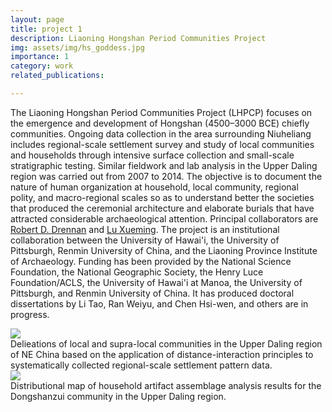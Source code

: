 ```yaml
---
layout: page
title: project 1
description: Liaoning Hongshan Period Communities Project
img: assets/img/hs_goddess.jpg
importance: 1
category: work
related_publications:

---
```


The Liaoning Hongshan Period Communities Project (LHPCP) focuses on the emergence and development of Hongshan (4500–3000 BCE) chiefly communities. Ongoing data collection in the area surrounding Niuheliang includes regional-scale settlement survey and study of local communities and households through intensive surface collection and small-scale stratigraphic testing. Similar fieldwork and lab analysis in the Upper Daling region was carried out from 2007 to 2014. The objective is to document the nature of human organization at household, local community, regional polity, and macro-regional scales so as to understand better the societies that produced the ceremonial architecture and elaborate burials that have attracted considerable archaeological attention. Principal collaborators are <a href="https://www.anthropology.pitt.edu/people/robert-d-drennan">Robert D. Drennan<a/> and <a href="http://lsxy.ruc.edu.cn/szdw/kgwbxk/58bc03dbdab7497b824a6cc158f495f4.htm">Lu Xueming<a/>. The project is an institutional collaboration between the University of Hawai'i, the University of Pittsburgh, Renmin University of China, and the Liaoning Province Institute of Archaeology. Funding has been provided by the National Science Foundation, the National Geographic Society, the Henry Luce Foundation/ACLS, the University of Hawai'i at Manoa, the University of Pittsburgh, and Renmin University of China. It has produced doctoral dissertations by <a ref="http://d-scholarship.pitt.edu/27598/">Li Tao</a>, <a ref="http://d-scholarship.pitt.edu/42109/">Ran Weiyu</a>, and <a ref="http://d-scholarship.pitt.edu/44436/">Chen Hsi-wen</a>, and others are in progress.

<div class="img_row">
    <img class="col three" src="{{ site.baseurl }}/assets/img/ud_surfaces_new.jpg">
</div>
<div class="col three caption">
    Delieations of local and supra-local communities in the Upper Daling region of NE China based on the application of distance-interaction principles to systematically collected regional-scale settlement pattern data.
</div>
<div class="img_row">
    <img class="col three" src="{{ site.baseurl }}/assets/img/hs_loc_comms.jpg">
</div>
<div class="col three caption">
  Distributional map of household artifact assemblage analysis results for the Dongshanzui community in the Upper Daling region.
</div>
